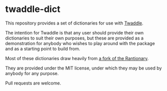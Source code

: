 # twaddle-dict

This repository provides a set of dictionaries for use with 
[Twaddle](https://github.com/chrishengler/twaddle). 

The intention for Twaddle is that any user should provide their
own dictionaries to suit their own purposes, but these are provided
as a demonstration for anybody who wishes to play around with the
package and as a starting point to build from.

Most of these dictionaries draw heavily from 
[a fork of the Rantionary](https://github.com/willwybrow/Rantionary).

They are provided under the MIT license, under which they may be used
by anybody for any purpose.

Pull requests are welcome. 